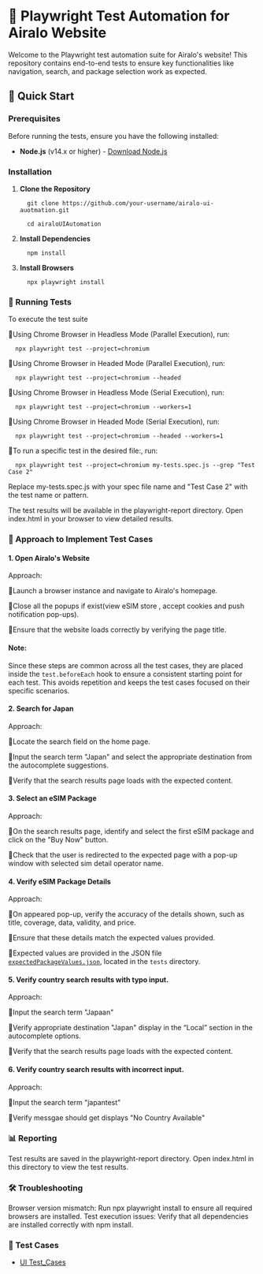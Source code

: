 # 🧪 Playwright Test Automation for Airalo Website

Welcome to the Playwright test automation suite for Airalo's website! This repository contains end-to-end tests to ensure key functionalities like navigation, search, and package selection work as expected.

## 🚀 Quick Start

### Prerequisites

Before running the tests, ensure you have the following installed:

- **Node.js** (v14.x or higher) - [Download Node.js](https://nodejs.org/)

### Installation

1. **Clone the Repository**


         git clone https://github.com/your-username/airalo-ui-auotmation.git

         cd airaloUIAutomation

2. **Install Dependencies**


         npm install

3. **Install Browsers**


         npx playwright install

### 🧩 Running Tests
To execute the test suite 

🔹Using Chrome Browser in Headless Mode (Parallel Execution), run:


      npx playwright test --project=chromium


🔹Using Chrome Browser in Headed Mode (Parallel Execution), run:


      npx playwright test --project=chromium --headed


🔹Using Chrome Browser in Headless Mode (Serial Execution), run:


      npx playwright test --project=chromium --workers=1


🔹Using Chrome Browser in Headed Mode (Serial Execution), run:


      npx playwright test --project=chromium --headed --workers=1

🔹To run a specific test in the desired file:, run:


      npx playwright test --project=chromium my-tests.spec.js --grep "Test Case 2"


Replace my-tests.spec.js with your spec file name and "Test Case 2" with the test name or pattern.


The test results will be available in the playwright-report directory. Open index.html in your browser to view detailed results.

### 🧠 Approach to Implement Test Cases
#### 1. Open Airalo's Website
Approach:

🔹Launch a browser instance and navigate to Airalo's homepage.

🔹Close all the popups if exist(view eSIM store , accept cookies and push notification pop-ups).

🔹Ensure that the website loads correctly by verifying the page title.

#### **Note:**
Since these steps are common across all the test cases, they are placed inside the `test.beforeEach` hook to ensure a consistent starting point for each test. This avoids repetition and keeps the test cases focused on their specific scenarios.

#### 2. Search for Japan
Approach:

🔹Locate the search field on the home page.

🔹Input the search term "Japan" and select the appropriate destination from the autocomplete suggestions.

🔹Verify that the search results page loads with the expected content.

#### 3. Select an eSIM Package
Approach:

🔹On the search results page, identify and select the first eSIM package and click on the "Buy Now" button.

🔹Check that the user is redirected to the expected page with a pop-up window with selected sim detail operator name.

#### 4. Verify eSIM Package Details
Approach:

🔹On appeared pop-up, verify the accuracy of the details shown, such as title, coverage, data, validity, and price.

🔹Ensure that these details match the expected values provided.

🔹Expected values are provided in the JSON file [`expectedPackageValues.json`](./tests/expectedPackageValues.json), located in the `tests` directory.    

#### 5. Verify country search results with typo input.
Approach:

🔹Input the search term "Japaan"

🔹Verify appropriate destination "Japan" display in the “Local” section in the autocomplete options.

🔹Verify that the search results page loads with the expected content.

#### 6. Verify country search results with incorrect input.
Approach:

🔹Input the search term "japantest"

🔹Verify messgae should get displays "No Country Available"


### 📊 Reporting
Test results are saved in the playwright-report directory. Open index.html in this directory to view the test results.

### 🛠️ Troubleshooting
Browser version mismatch: Run npx playwright install to ensure all required browsers are installed.
Test execution issues: Verify that all dependencies are installed correctly with npm install.

### 📑 Test Cases

- [UI Test_Cases](UI_TestCases.csv)